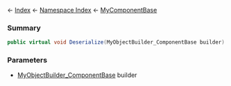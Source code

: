 ← [Index](Api-Index) ← [Namespace Index](Namespace-Index) ← [MyComponentBase](VRage.Game.Components.MyComponentBase)

### Summary

```csharp
public virtual void Deserialize(MyObjectBuilder_ComponentBase builder)
```

### Parameters

* [MyObjectBuilder_ComponentBase](VRage.Game.ObjectBuilders.ComponentSystem.MyObjectBuilder_ComponentBase) builder
